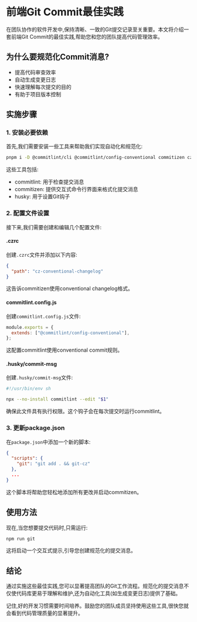 # 前端Git Commit最佳实践

在团队协作的软件开发中,保持清晰、一致的Git提交记录至关重要。本文将介绍一套前端Git Commit的最佳实践,帮助您和您的团队提高代码管理效率。

## 为什么要规范化Commit消息?

- 提高代码审查效率
- 自动生成变更日志
- 快速理解每次提交的目的
- 有助于项目版本控制

## 实施步骤

### 1. 安装必要依赖

首先,我们需要安装一些工具来帮助我们实现自动化和规范化:

```bash
pnpm i -D @commitlint/cli @commitlint/config-conventional commitizen cz-conventional-changelog husky
```

这些工具包括:
- commitlint: 用于检查提交消息
- commitizen: 提供交互式命令行界面来格式化提交消息
- husky: 用于设置Git钩子

### 2. 配置文件设置

接下来,我们需要创建和编辑几个配置文件:

#### .czrc

创建`.czrc`文件并添加以下内容:

```json
{
  "path": "cz-conventional-changelog"
}
```

这告诉commitizen使用conventional changelog格式。

#### commitlint.config.js

创建`commitlint.config.js`文件:

```javascript
module.exports = {
  extends: ["@commitlint/config-conventional"],
};
```

这配置commitlint使用conventional commit规则。

#### .husky/commit-msg

创建`.husky/commit-msg`文件:

```sh
#!/usr/bin/env sh

npx --no-install commitlint --edit "$1"
```

确保此文件具有执行权限。这个钩子会在每次提交时运行commitlint。

### 3. 更新package.json

在`package.json`中添加一个新的脚本:

```json
{
  "scripts": {
    "git": "git add . && git-cz"
  },
  ...
}
```

这个脚本将帮助您轻松地添加所有更改并启动commitizen。

## 使用方法

现在,当您想要提交代码时,只需运行:

```bash
npm run git
```

这将启动一个交互式提示,引导您创建规范化的提交消息。

## 结论

通过实施这些最佳实践,您可以显著提高团队的Git工作流程。规范化的提交消息不仅使代码库更易于理解和维护,还为自动化工具(如生成变更日志)提供了基础。

记住,好的开发习惯需要时间培养。鼓励您的团队成员坚持使用这些工具,很快您就会看到代码管理质量的显著提升。